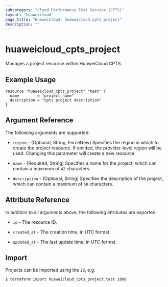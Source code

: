 ```yaml
---
subcategory: "Cloud Performance Test Service (CPTS)"
layout: "huaweicloud"
page_title: "HuaweiCloud: huaweicloud_cpts_project"
description: ""
---
```


# huaweicloud_cpts_project

Manages a project resource within HuaweiCloud CPTS.

## Example Usage

```hcl
resource "huaweicloud_cpts_project" "test" {
  name        = "project_name"
  description = "cpts project description"
}
```

## Argument Reference

The following arguments are supported:

* `region` - (Optional, String, ForceNew) Specifies the region in which to create the project resource. If omitted, the
  provider-level region will be used. Changing this parameter will create a new resource.

* `name` - (Required, String) Specifies a name for the project, which can contain a maximum of `42` characters.

* `description` - (Optional, String) Specifies the description of the project, which can contain a maximum of
  `50` characters.

## Attribute Reference

In addition to all arguments above, the following attributes are exported:

* `id` - The resource ID.

* `created_at` - The creation time, in UTC format.

* `updated_at` - The last update time, in UTC format.

## Import

Projects can be imported using the `id`, e.g.

```bash
$ terraform import huaweicloud_cpts_project.test 1090
```
